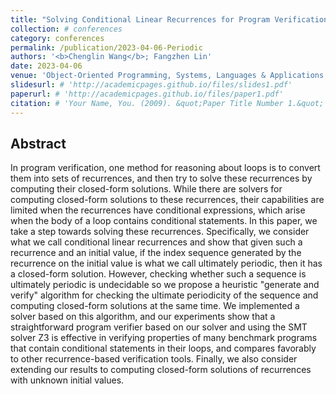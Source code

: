 ```yaml
---
title: "Solving Conditional Linear Recurrences for Program Verification: The Periodic Case"
collection: # conferences
category: conferences
permalink: /publication/2023-04-06-Periodic
authors: '<b>Chenglin Wang</b>; Fangzhen Lin'
date: 2023-04-06
venue: 'Object-Oriented Programming, Systems, Languages & Applications (OOPSLA)'
slidesurl: # 'http://academicpages.github.io/files/slides1.pdf'
paperurl: # 'http://academicpages.github.io/files/paper1.pdf'
citation: # 'Your Name, You. (2009). &quot;Paper Title Number 1.&quot; <i>Journal 1</i>. 1(1).'
---
```

## Abstract

In program verification, one method for reasoning about loops is to convert them into sets of recurrences, and then try to solve these recurrences by computing their closed-form solutions. While there are solvers for computing closed-form solutions to these recurrences, their capabilities are limited when the recurrences have conditional expressions, which arise when the body of a loop contains conditional statements. In this paper, we take a step towards solving these recurrences. Specifically, we consider what we call conditional linear recurrences and show that given such a recurrence and an initial value, if the index sequence generated by the recurrence on the initial value is what we call ultimately periodic, then it has a closed-form solution. However, checking whether such a sequence is ultimately periodic is undecidable so we propose a heuristic "generate and verify" algorithm for checking the ultimate periodicity of the sequence and computing closed-form solutions at the same time. We implemented a solver based on this algorithm, and our experiments show that a straightforward program verifier based on our solver and using the SMT solver Z3 is effective in verifying properties of many benchmark programs that contain conditional statements in their loops, and compares favorably to other recurrence-based verification tools. Finally, we also consider extending our results to computing closed-form solutions of recurrences with unknown initial values.